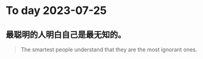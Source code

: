 
# To day 2023-07-25


## 最聪明的人明白自己是最无知的。
> The smartest people understand that they are the most ignorant ones. 

    